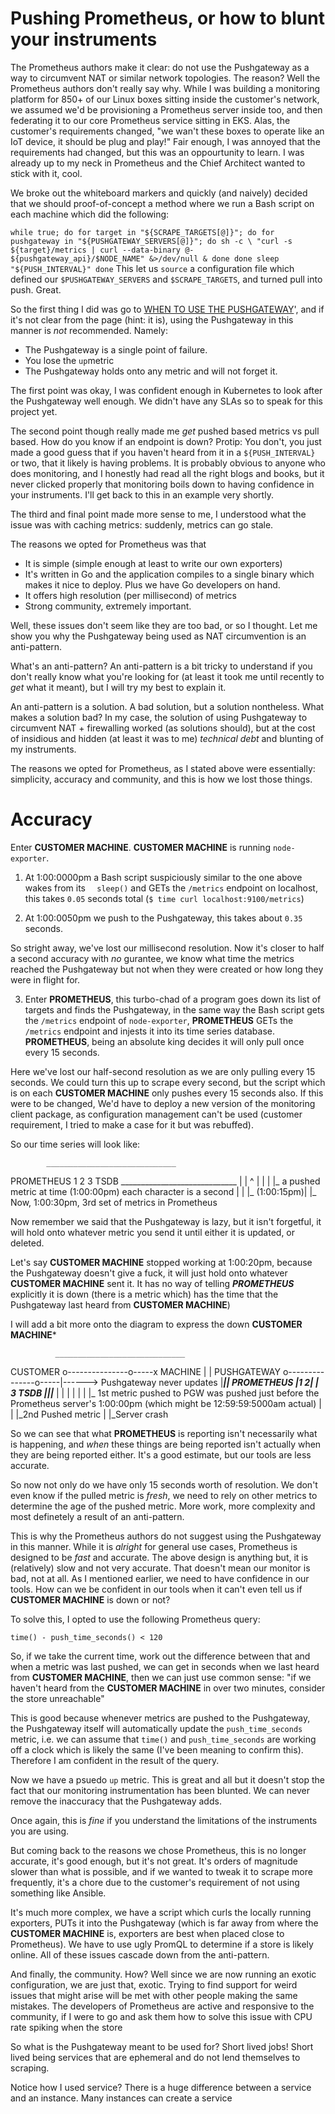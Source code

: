 # Pushing Prometheus, or how to blunt your instruments

The Prometheus authors make it clear: do not use the Pushgateway as a
way to circumvent NAT or similar network topologies. The reason?
Well the Prometheus authors don't really say why. While I was building
a monitoring platform for 850+ of our Linux boxes sitting inside the
customer's network, we assumed we'd be provisioning a Prometheus server
inside too, and then federating it to our core Prometheus service sitting in
EKS. Alas, the customer's requirements changed, "we wan't these boxes to operate
like an IoT device, it should be plug and play!"
Fair enough, I was annoyed that the requirements had changed, but this was
an oppourtunity to learn. I was already up to my neck in Prometheus and
the Chief Architect wanted to stick with it, cool.

We broke out the whiteboard markers and quickly (and naively) decided that
we should proof-of-concept a method where we run a Bash script on each machine
which did the following:

`
while true; do
  for target in "${SCRAPE_TARGETS[@]}"; do
    for pushgateway in "${PUSHGATEWAY_SERVERS[@]}"; do
      sh -c \
      "curl -s ${target}/metrics | curl --data-binary @- ${pushgateway_api}/$NODE_NAME" &>/dev/null &
    done
  done
  sleep "${PUSH_INTERVAL}"
done
`
This let us `source` a configuration file which defined our
`$PUSHGATEWAY_SERVERS` and `$SCRAPE_TARGETS`, and turned pull into push. Great.

So the first thing I did was go to [WHEN TO USE THE
PUSHGATEWAY](https://prometheus.io/docs/practices/pushing/)', and if it's not
clear from the page (hint: it is), using the Pushgateway in this manner is *not*
recommended. Namely:

  * The Pushgateway is a single point of failure.
  * You lose the `up`metric
  * The Pushgateway holds onto any metric and will not forget it.
  
The first point was okay, I was confident enough in Kubernetes to look after
the Pushgateway well enough. We didn't have any SLAs so to speak for this
project yet.

The second point though really made me *get* pushed based metrics vs pull based.
How do you know if an endpoint is down? Protip: You don't, you just made a good
guess that if you haven't heard from it in a `${PUSH_INTERVAL}` or two, that it
likely
is having problems. It is probably obvious to anyone who does monitoring, and
I honestly had read all the right blogs and books, but it never clicked properly
that monitoring boils down to having confidence in your instruments.
I'll get back to this in an example very shortly.

The third and final point made more sense to me, I understood what the issue
was with caching metrics: suddenly, metrics can go stale.

The reasons we opted for Prometheus was that
  * It is simple (simple enough at least to write our own exporters)
  * It's written in Go and the application compiles to a single binary which
    makes it nice to deploy. Plus we have Go developers on hand.
  * It offers high resolution (per millisecond) of metrics
  * Strong community, extremely important.

Well, these issues don't seem like they are too bad, or so I thought. Let me
show you why the Pushgateway being used as NAT circumvention is an anti-pattern.

What's an anti-pattern? An anti-pattern is a bit tricky to understand if you
don't really know what you're looking for (at least it took
me until recently to *get* what it meant), but I will try my best to explain it.

An anti-pattern is a solution. A bad solution, but a solution nontheless.
What makes a solution bad? In my case, the solution of using Pushgateway to
circumvent NAT + firewalling worked (as solutions should), but at the cost of
insidious and hidden (at least it was to me) *technical debt* and blunting of my instruments.

The reasons we opted for Prometheus, as I stated above were essentially:
simplicity, accuracy and community, and this is how we lost those things.

# Accuracy


Enter **CUSTOMER MACHINE**. **CUSTOMER MACHINE** is running `node-exporter`.

1) At 1:00:0000pm a Bash script suspiciously similar to the one above wakes from its
`  sleep()` and GETs the `/metrics` endpoint on localhost, this takes `0.05`
   seconds total (`$ time curl localhost:9100/metrics`)

2) At 1:00:0050pm we push to the Pushgateway, this takes about `0.35` seconds.

So stright away, we've lost our millisecond resolution. Now it's closer to half
a second accuracy with *no* gurantee, we know what time the metrics reached the
Pushgateway but not when they were created or how long they were in flight for.

3) Enter **PROMETHEUS**, this turbo-chad of a program goes down its list of targets
   and finds the Pushgateway, in the same way the Bash script gets the `/metrics`
   endpoint
   of `node-exporter`, **PROMETHEUS** GETs the `/metrics` endpoint and injests it
   into its time series database. **PROMETHEUS**, being an absolute king decides
   it will only pull once every 15 seconds.
   
Here we've lost our half-second resolution as we are only pulling every 15
seconds. We could turn this up to scrape every second, but the script which is
on each **CUSTOMER MACHINE** only pushes every 15 seconds also. If this were to
be changed, We'd have to deploy a new version of the monitoring client package,
as configuration management can't be used (customer requirement, I tried to make
a case for it but was rebuffed).

So our time series will look like:

            _____________________________

PROMETHEUS  1             2             3
TSDB        _____________________________
            |             |             ^
            |             |             |
            |_ a pushed metric at time (1:00:00pm)
               each character is a second
                          |             |
                          |_ (1:00:15pm)|
                                        |_ Now, 1:00:30pm, 3rd set of metrics in Prometheus

Now remember we said that the Pushgateway is lazy, but it isn't forgetful, it
will hold onto whatever metric you send it until either it is updated, or deleted.

Let's say **CUSTOMER MACHINE** stopped working at 1:00:20pm, because the Pushgateway doesn't
give a fuck, it will just hold onto whatever **CUSTOMER MACHINE** sent it. It
has no way of telling ***PROMETHEUS*** explicitly it is down (there is a metric which)
has the time that the Pushgateway last heard from **CUSTOMER MACHINE**)

I will add a bit more onto the diagram to express the down **CUSTOMER MACHINE***

              _____________________________

CUSTOMER     o---------------o-----x
MACHINE                            |
                                   |
PUSHGATEWAY  o---------------o-----|------> Pushgateway never updates
             |_______________|_____|_______
PROMETHEUS   |1             2|     |      3
TSDB         |_______________|_____|_______
             |               |     |
             |               |     |
             |_ 1st metric pushed to PGW was pushed just before the Prometheus
                server's 1:00:00pm (which might be 12:59:59:5000am actual)
                             |     |
                             |_2nd Pushed metric
                                   |
                                   |_Server crash

So we can see that what **PROMETHEUS** is reporting isn't necessarily what
is happening, and *when* these things are being reported isn't actually
when they are being reported either. It's a good estimate, but our tools are
less accurate.

So now not only do we have only 15 seconds worth of resolution. We don't even
know if the pulled metric is *fresh*, we need to rely on other metrics to
determine the age of the pushed metric. More work, more complexity and most
definetely a result of an anti-pattern.

This is why the Prometheus authors do not suggest using the Pushgateway in this
manner. While it is *alright* for general use cases, Prometheus is designed
to be *fast* and accurate. The above design is anything but, it is (relatively)
slow and not very accurate. That doesn't mean our monitor is bad, not at all.
As I mentioned earlier, we need to have confidence in our tools. How can we
be confident in our tools when it can't even tell us if **CUSTOMER MACHINE**
is down or not?

To solve this, I opted to use the following Prometheus query:

`time() - push_time_seconds() < 120`

So, if we take the current time, work out the difference between that and when
a metric was last pushed, we can get in seconds when we last heard from
**CUSTOMER MACHINE**, then we can just use common sense: "if we haven't heard
from the **CUSTOMER MACHINE** in over two minutes, consider the store unreachable"

This is good because whenever metrics are pushed to the Pushgateway, the
Pushgateway itself will automatically update the `push_time_seconds` metric,
i.e. we can assume that `time()` and `push_time_seconds` are working off
a clock which is likely the same (I've been meaning to confirm this).
Therefore I am confident in the result of the query.

Now we have a psuedo `up` metric. This is great and all but it doesn't
stop the fact that our monitoring instrumentation has been blunted.
We can never remove the inaccuracy that the Pushgateway adds.

Once again, this is *fine* if you understand the limitations of the
instruments you are using.

But coming back to the reasons we chose Prometheus, this is no longer accurate,
it's good enough, but it's not great. It's orders of magnitude slower than what
is possible, and if we wanted to tweak it to scrape more frequently, it's a
chore due to the customer's requirement of not using something like Ansible.

It's much more complex, we have a script which curls the locally running
exporters, PUTs it into the Pushgateway (which is far away from where the
**CUSTOMER MACHINE** is, exporters are best when placed close to Prometheus). We
have to use ugly PromQL to determine if a store is likely online. All of these
issues cascade down from the anti-pattern.

And finally, the community. How? Well since we are now running an exotic
configuration, we are just that, exotic. Trying to find support for weird issues
that might arise will be met with other people making the same mistakes. The
developers of Prometheus are active and responsive to the community, if I were
to go and ask them how to solve this issue with CPU rate spiking when the store 

So what is the Pushgateway meant to be used for? Short lived jobs! Short lived
being services that are ephemeral and do not lend themselves to scraping.

Notice how I used service? There is a huge difference between a service and an
instance. Many instances can create a service
